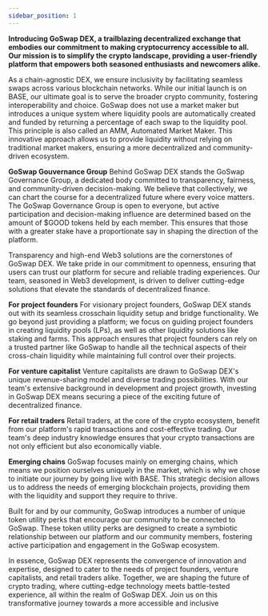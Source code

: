 ```yaml
---
sidebar_position: 1
---
```


**Introducing GoSwap DEX, a trailblazing decentralized exchange that embodies our commitment to making cryptocurrency accessible to all. Our mission is to simplify the crypto landscape, providing a user-friendly platform that empowers both seasoned enthusiasts and newcomers alike.**

As a chain-agnostic DEX, we ensure inclusivity by facilitating seamless swaps across various blockchain networks. While our initial launch is on BASE, our ultimate goal is to serve the broader crypto community, fostering interoperability and choice. GoSwap does not use a market maker but introduces a unique system where liquidity pools are automatically created and funded by returning a percentage of each swap to the liquidity pool. This principle is also called an AMM, Automated Market Maker. This innovative approach allows us to provide liquidity without relying on traditional market makers, ensuring a more decentralized and community-driven ecosystem.

**GoSwap Gouvernance Group**
Behind GoSwap DEX stands the GoSwap Governance Group, a dedicated body committed to transparency, fairness, and community-driven decision-making. We believe that collectively, we can chart the course for a decentralized future where every voice matters. The GoSwap Governance Group is open to everyone, but active participation and decision-making influence are determined based on the amount of $GOOD tokens held by each member. This ensures that those with a greater stake have a proportionate say in shaping the direction of the platform.

Transparency and high-end Web3 solutions are the cornerstones of GoSwap DEX. We take pride in our commitment to openness, ensuring that users can trust our platform for secure and reliable trading experiences. Our team, seasoned in Web3 development, is driven to deliver cutting-edge solutions that elevate the standards of decentralized finance.

**For project founders**
For visionary project founders, GoSwap DEX stands out with its seamless crosschain liquidity setup and bridge functionality. We go beyond just providing a platform; we focus on guiding project founders in creating liquidity pools (LPs), as well as other liquidity solutions like staking and farms. This approach ensures that project founders can rely on a trusted partner like GoSwap to handle all the technical aspects of their cross-chain liquidity while maintaining full control over their projects. 

**For venture capitalist**
Venture capitalists are drawn to GoSwap DEX's unique revenue-sharing model and diverse trading possibilities. With our team's extensive background in development and project growth, investing in GoSwap DEX means securing a piece of the exciting future of decentralized finance.

**For retail traders**
Retail traders, at the core of the crypto ecosystem, benefit from our platform's rapid transactions and cost-effective trading. Our team's deep industry knowledge ensures that your crypto transactions are not only efficient but also economically viable.

**Emerging chains**
GoSwap focuses mainly on emerging chains, which means we position ourselves uniquely in the market, which is why we chose to initiate our journey by going live with BASE. This strategic decision allows us to address the needs of emerging blockchain projects, providing them with the liquidity and support they require to thrive.

Built for and by our community, GoSwap introduces a number of unique token utility perks that encourage our community to be connected to GoSwap. These token utility perks are designed to create a symbiotic relationship between our platform and our community members, fostering active participation and engagement in the GoSwap ecosystem.

In essence, GoSwap DEX represents the convergence of innovation and expertise, designed to cater to the needs of project founders, venture capitalists, and retail traders alike. Together, we are shaping the future of crypto trading, where cutting-edge technology meets battle-tested experience, all within the realm of GoSwap DEX. Join us on this transformative journey towards a more accessible and inclusive
